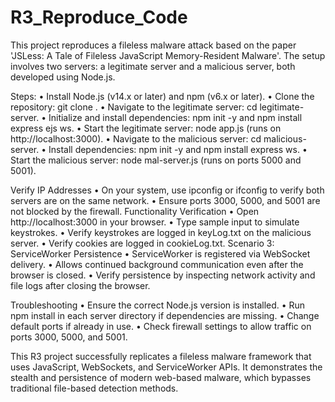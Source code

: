 # R3_Reproduce_Code
This project reproduces a fileless malware attack based on the paper 'JSLess: A Tale of Fileless JavaScript Memory-Resident Malware'. The setup involves two servers: a legitimate server and a malicious server, both developed using Node.js.

Steps:
•	Install Node.js (v14.x or later) and npm (v6.x or later).
•	Clone the repository: git clone <repository-url>.
•	Navigate to the legitimate server: cd legitimate-server.
•	Initialize and install dependencies: npm init -y and npm install express ejs ws.
•	Start the legitimate server: node app.js (runs on http://localhost:3000).
•	Navigate to the malicious server: cd malicious-server.
•	Install dependencies: npm init -y and npm install express ws.
•	Start the malicious server: node mal-server.js (runs on ports 5000 and 5001).
 
 Verify IP Addresses
•	On your system, use ipconfig or ifconfig to verify both servers are on the same network.
•	Ensure ports 3000, 5000, and 5001 are not blocked by the firewall.
Functionality Verification
•	Open http://localhost:3000 in your browser.
•	Type sample input to simulate keystrokes.
•	Verify keystrokes are logged in keyLog.txt on the malicious server.
•	Verify cookies are logged in cookieLog.txt.
Scenario 3: ServiceWorker Persistence
•	ServiceWorker is registered via WebSocket delivery.
•	Allows continued background communication even after the browser is closed.
•	Verify persistence by inspecting network activity and file logs after closing the browser.

Troubleshooting
•	Ensure the correct Node.js version is installed.
•	Run npm install in each server directory if dependencies are missing.
•	Change default ports if already in use.
•	Check firewall settings to allow traffic on ports 3000, 5000, and 5001.

This R3 project successfully replicates a fileless malware framework that uses JavaScript, WebSockets, and ServiceWorker APIs. It demonstrates the stealth and persistence of modern web-based malware, which bypasses traditional file-based detection methods.
